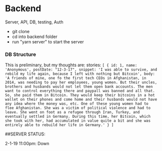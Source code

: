# Backend

Server, API, DB, testing, Auth

-   git clone
-   cd into backend folder
-   run "yarn server" to start the server

### DB Structure

This is preliminary, but my thoughts are: stories:
`[ { id: 1, name: 'Anonymous', postDate: "12-3-17", snippet: 'I was able to survive, and rebild my life again, because I left with nothing but Bitcoin', body: 'A friends of mine, one fo the first tech CEOs in Afghanistan, in 2014, was needing to pay her employees, young women. But their uncles, brothers and husbands would not let them open bank accounts. The men want to control everything there and paypall was banned and all that. So, she paid them in Bitcoin. They would keep their bitcoins in a hot wallet on their phones and come home and their husbands would not have any idea where the money was, etc. One of these young women had to flee Afghanistan. She was a victim of political violence and had to leave. She went on foot as a refugee through Iran, Turkey, and eventually settled in Germany. During this time, her Bitcoin, which she took with her, had accumulated in value quite a bit and she was entirely able to rebuild her life in Germany.' } ]`

##SERVER STATUS:

2-1-19 11:00pm: Down
